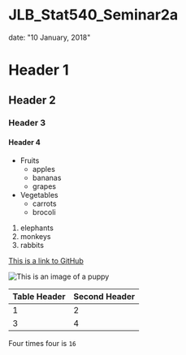 JLB\_Stat540\_Seminar2a
================

date: "10 January, 2018"

Header 1
========

Header 2
--------

### Header 3

#### Header 4

-   Fruits
    -   apples
    -   bananas
    -   grapes
-   Vegetables
    -   carrots
    -   brocoli

1.  elephants
2.  monkeys
3.  rabbits

[This is a link to GitHub](https://github.com/)

![This is an image of a puppy](http://cdn2-www.dogtime.com/assets/uploads/gallery/30-impossibly-cute-puppies/impossibly-cute-puppy-8.jpg)

| Table Header | Second Header |
|--------------|---------------|
| 1            | 2             |
| 3            | 4             |

Four times four is `16`
